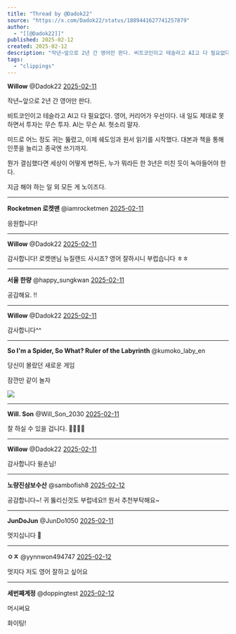 ```yaml
---
title: "Thread by @Dadok22"
source: "https://x.com/Dadok22/status/1889441627741257879"
author:
  - "[[@Dadok22]]"
published: 2025-02-12
created: 2025-02-12
description: "작년~앞으로 2년 간 영어만 판다. 비트코인이고 테슬라고 AI고 다 필요없다. 영어, 커리어가 우선이다. 내 일도 제대로 못하면서 투자는 무슨 투자. AI는 무슨 AI. 헛소리 말자. 미드로 어느 정도 귀는 뚫렸고, 이제 쉐도잉과 원서 읽기를"
tags:
  - "clippings"
---
```

**Willow** @Dadok22 [2025-02-11](https://x.com/Dadok22/status/1889441627741257879)

작년~앞으로 2년 간 영어만 판다.

비트코인이고 테슬라고 AI고 다 필요없다. 영어, 커리어가 우선이다. 내 일도 제대로 못하면서 투자는 무슨 투자. AI는 무슨 AI. 헛소리 말자.

미드로 어느 정도 귀는 뚫렸고, 이제 쉐도잉과 원서 읽기를 시작했다. 대본과 책을 통해 인풋을 늘리고 종국엔 쓰기까지.

뭔가 결심했다면 세상이 어떻게 변하든, 누가 뭐라든 한 3년은 미친 듯이 녹아들어야 한다.

지금 해야 하는 일 외 모든 게 노이즈다.

---

**Rocketmen 로켓맨** @iamrocketmen [2025-02-11](https://x.com/iamrocketmen/status/1889442931767124089)

응원합니다!

---

**Willow** @Dadok22 [2025-02-11](https://x.com/Dadok22/status/1889448893555015717)

감사합니다! 로켓맨님 뉴질랜드 사시죠? 영어 잘하시니 부럽습니다 ㅎㅎ

---

**서울 한량** @happy\_sungkwan [2025-02-11](https://x.com/happy_sungkwan/status/1889443866610377227)

공감해요. !!

---

**Willow** @Dadok22 [2025-02-11](https://x.com/Dadok22/status/1889448917563220279)

감사합니다^^

---

**So I'm a Spider, So What? Ruler of the Labyrinth** @kumoko\_laby\_en

당신이 몰랐던 새로운 게임

잠깐만 같이 놀자

![](https://pbs.twimg.com/media/GihGmgfbIAALNrK?format=jpg&name=large)

---

**Will. Son** @Will\_Son\_2030 [2025-02-11](https://x.com/Will_Son_2030/status/1889445018475307403)

잘 하실 수 있을 겁니다. 👍🏼👍🏼

---

**Willow** @Dadok22 [2025-02-11](https://x.com/Dadok22/status/1889448740970459507)

감사합니다 윌손님!

---

**노량진삼보수산** @sambofish8 [2025-02-12](https://x.com/sambofish8/status/1889468747779572121)

공감합니다~! 귀 뚫리신것도 부럽네요!! 원서 추천부탁해요~

---

**JunDoJun** @JunDo1050 [2025-02-11](https://x.com/JunDo1050/status/1889463693005730123)

멋지십니다 🫡

---

**ㅇㅈ** @yynnwon494747 [2025-02-12](https://x.com/yynnwon494747/status/1889471254887022757)

멋지다 저도 영어 잘하고 싶어요

---

**세번째계정** @doppingtest [2025-02-12](https://x.com/doppingtest/status/1889467461038383270)

머시써요

화이팅!